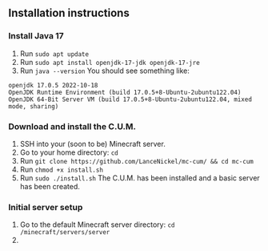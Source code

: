 ## Installation instructions
### Install Java 17
1. Run `sudo apt update`
2. Run `sudo apt install openjdk-17-jdk openjdk-17-jre`
3. Run `java --version`
You should see something like:
```
openjdk 17.0.5 2022-10-18
OpenJDK Runtime Environment (build 17.0.5+8-Ubuntu-2ubuntu122.04)
OpenJDK 64-Bit Server VM (build 17.0.5+8-Ubuntu-2ubuntu122.04, mixed mode, sharing)
```

### Download and install the C.U.M.
1. SSH into your (soon to be) Minecraft server.
2. Go to your home directory: `cd`
3. Run `git clone https://github.com/LanceNickel/mc-cum/ && cd mc-cum`
4. Run `chmod +x install.sh`
5. Run `sudo ./install.sh`
The C.U.M. has been installed and a basic server has been created.

### Initial server setup
1. Go to the default Minecraft server directory: `cd /minecraft/servers/server`
2. 
